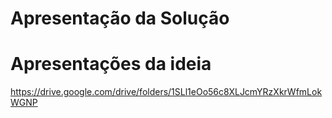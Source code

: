 # Apresentação da Solução

# Apresentações da ideia 
https://drive.google.com/drive/folders/1SLl1eOo56c8XLJcmYRzXkrWfmLokWGNP

